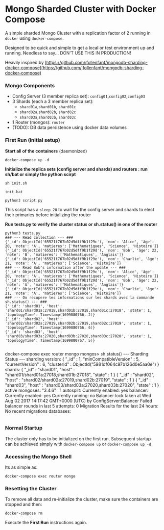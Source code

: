 Mongo Sharded Cluster with Docker Compose
=========================================
A simple sharded Mongo Cluster with a replication factor of 2 running in `docker` using `docker-compose`.

Designed to be quick and simple to get a local or test environment up and running. Needless to say... DON'T USE THIS IN PRODUCTION!

Heavily inspired by [https://github.com/jfollenfant/mongodb-sharding-docker-compose](https://github.com/jfollenfant/mongodb-sharding-docker-compose)

### Mongo Components

* Config Server (3 member replica set): `config01`,`config02`,`config03`
* 3 Shards (each a 3 member replica set):
	* `shard01a`,`shard01b`, `shard01c`
	* `shard02a`,`shard02b`, `shard02c`
	* `shard03a`,`shard03b`, `shard03c`
* 1 Router (mongos): `router`
* (TODO): DB data persistence using docker data volumes

### First Run (initial setup)
**Start all of the containers** (daemonized)

```
docker-compose up -d
```

**Initialize the replica sets (config server and shards) and routers : run sh/bat or simply the python scirpt**

```
sh init.sh
```
```
init.bat
```
```
python3 script.py
```

This script has a `sleep 20` to wait for the config server and shards to elect their primaries before initializing the router

**Run tests.py to verify the cluster status or sh.status() in one of the router**

```
python3 tests.py
### --- Read collection --- ###
{'_id': ObjectId('65521f767b02d5dff9b1f29c'), 'nom': 'Alice', 'âge': 20, 'note': 'A', 'matieres': ['Mathematiques', 'Science', 'Histoire']}
{'_id': ObjectId('65521f767b02d5dff9b1f29d'), 'nom': 'Bob', 'âge': 22, 'note': 'B', 'matieres': ['Mathematiques', 'Anglais']}
{'_id': ObjectId('65521f767b02d5dff9b1f29e'), 'nom': 'Charlie', 'âge': 21, 'note': 'A', 'matieres': ['Science', 'Histoire']}
### --- Read Bob's information after the update --- ###
{'_id': ObjectId('65521f767b02d5dff9b1f29c'), 'nom': 'Alice', 'âge': 20, 'note': 'A', 'matieres': ['Mathematiques', 'Science', 'Histoire']}
{'_id': ObjectId('65521f767b02d5dff9b1f29d'), 'nom': 'Bob', 'âge': 22, 'note': 'A', 'matieres': ['Mathematiques', 'Anglais']}
{'_id': ObjectId('65521f767b02d5dff9b1f29e'), 'nom': 'Charlie', 'âge': 21, 'note': 'A', 'matieres': ['Science', 'Histoire']}
### --- On recupere les informations sur les shards avec la commande sh.status() --- ###
{'_id': 'shard01', 'host': 'shard01/shard01a:27018,shard01b:27018,shard01c:27018', 'state': 1, 'topologyTime': Timestamp(1699880766, 2)}
{'_id': 'shard02', 'host': 'shard02/shard02a:27019,shard02b:27019,shard02c:27019', 'state': 1, 'topologyTime': Timestamp(1699880766, 6)}
{'_id': 'shard03', 'host': 'shard03/shard03a:27020,shard03b:27020,shard03c:27020', 'state': 1, 'topologyTime': Timestamp(1699880767, 5)}
```
```
```
docker-compose exec router mongo
mongos> sh.status()
--- Sharding Status ---
  sharding version: {
	"_id" : 1,
	"minCompatibleVersion" : 5,
	"currentVersion" : 6,
	"clusterId" : ObjectId("5981df064c97b126d0e5aa0e")
}
  shards:
	{  "_id" : "shard01",  "host" : "shard01/shard01a:27018,shard01b:27018",  "state" : 1 }
	{  "_id" : "shard02",  "host" : "shard02/shard02a:27019,shard02b:27019",  "state" : 1 }
	{  "_id" : "shard03",  "host" : "shard03/shard03a:27020,shard03b:27020",  "state" : 1 }
  active mongoses:
	"3.4.6" : 1
 autosplit:
	Currently enabled: yes
  balancer:
	Currently enabled:  yes
	Currently running:  no
		Balancer lock taken at Wed Aug 02 2017 14:17:42 GMT+0000 (UTC) by ConfigServer:Balancer
	Failed balancer rounds in last 5 attempts:  0
	Migration Results for the last 24 hours:
		No recent migrations
  databases:
```
```

### Normal Startup
The cluster only has to be initialized on the first run. Subsequent startup can be achieved simply with `docker-compose up` or `docker-compose up -d`

### Accessing the Mongo Shell
Its as simple as:

```
docker-compose exec router mongo
```

### Resetting the Cluster
To remove all data and re-initialize the cluster, make sure the containers are stopped and then:

```
docker-compose rm
```

Execute the **First Run** instructions again.